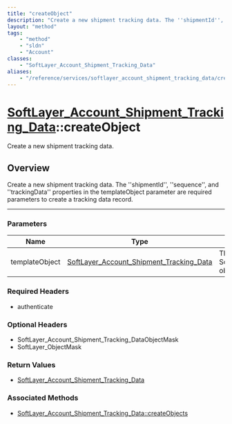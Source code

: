 ```yaml
---
title: "createObject"
description: "Create a new shipment tracking data. The ''shipmentId'', ''sequence'', and ''trackingData'' properties in the templateOb... "
layout: "method"
tags:
    - "method"
    - "sldn"
    - "Account"
classes:
    - "SoftLayer_Account_Shipment_Tracking_Data"
aliases:
    - "/reference/services/softlayer_account_shipment_tracking_data/createObject"
---
```

# [SoftLayer_Account_Shipment_Tracking_Data](/reference/services/SoftLayer_Account_Shipment_Tracking_Data)::createObject


Create a new shipment tracking data.


## Overview 
Create a new shipment tracking data. The ''shipmentId'', ''sequence'', and ''trackingData'' properties in the templateObject parameter are required parameters to create a tracking data record. 

-----

### Parameters 
|Name | Type | Description |
| --- | --- | --- |
|templateObject| <a href='/reference/datatypes/SoftLayer_Account_Shipment_Tracking_Data'>SoftLayer_Account_Shipment_Tracking_Data </a>| The SoftLayer_Account_Shipment_Tracking_Data object that you wish to create.|


### Required Headers
* authenticate


### Optional Headers
* SoftLayer_Account_Shipment_Tracking_DataObjectMask
* SoftLayer_ObjectMask

### Return Values
* <a href='/reference/datatypes/SoftLayer_Account_Shipment_Tracking_Data'>SoftLayer_Account_Shipment_Tracking_Data </a>


### Associated Methods

*  [SoftLayer_Account_Shipment_Tracking_Data::createObjects](/reference/services/SoftLayer_Account_Shipment_Tracking_Data/createObjects )




